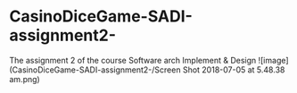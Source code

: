 # CasinoDiceGame-SADI-assignment2-
The assignment 2 of the course Software arch Implement &amp; Design
 ![image](CasinoDiceGame-SADI-assignment2-/Screen Shot 2018-07-05 at 5.48.38 am.png)
